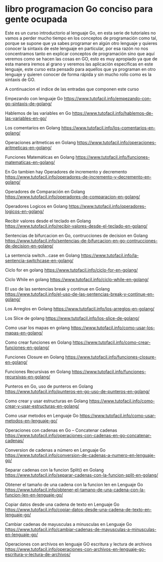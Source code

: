 # libro programacion Go conciso para gente ocupada

Este es un curso introductorio al lenguaje Go, en esta serie de tutoriales no vamos a perder mucho tiempo en los conceptos de programación como tal, porque se supone que ya sabes programar en algún otro lenguaje y quieres conocer la sintaxis de este lenguaje en particular, por esa razón no nos concentramos tanto en explicar conceptos de programación sino que aquí veremos como se hacen las cosas en GO, esto es muy apropiado ya que de esta manera iremos al grano y veremos las aplicación especificas en este lenguaje, este curso esta pensado para aquellos que ya programan en otro lenguaje y quieren conocer de forma rápida y sin mucho rollo como es la sintaxis de GO.

A continuacion el indice de las entradas que componen este curso

Empezando con lenguaje Go
  https://www.tutofacil.info/empezando-con-go-sintaxis-de-golang/

Hablemos de las variables en Go
  https://www.tutofacil.info/hablemos-de-las-variables-en-go/

Los comentarios en Golang
  https://www.tutofacil.info/los-comentarios-en-golang/

Operaciones aritmeticas en Golang
  https://www.tutofacil.info/operaciones-aritmeticas-en-golang/

Funciones Matemáticas en Golang
  https://www.tutofacil.info/funciones-matematicas-en-golang/

En Go tambien hay Operadores de incremento y decremento
  https://www.tutofacil.info/operadores-de-incremento-y-decremento-en-golang/

Operadores de Comparación en Golang
  https://www.tutofacil.info/operadores-de-comparacion-en-golang/

Operadores Logicos en Golang
  https://www.tutofacil.info/operadores-logicos-en-golang/

Recibir valores desde el teclado en Golang
  https://www.tutofacil.info/recibir-valores-desde-el-teclado-en-golang/

Sentencias de bifurcacion en Go, contrucciones de decision en Golang
  https://www.tutofacil.info/sentencias-de-bifurcacion-en-go-contrucciones-de-decision-en-golang/

La sentencia switch…case en Golang
  https://www.tutofacil.info/la-sentencia-switchcase-en-golang/

Ciclo for en golang
  https://www.tutofacil.info/ciclo-for-en-golang/

Ciclo While en golang
  https://www.tutofacil.info/ciclo-while-en-golang/

El uso de las sentencias break y continue en Golang
  https://www.tutofacil.info/el-uso-de-las-sentencias-break-y-continue-en-golang/

Los Arreglos en Golang
  https://www.tutofacil.info/los-arreglos-en-golang/

Los Slice de golang
  https://www.tutofacil.info/los-slice-de-golang/

Como usar los mapas en golang
  https://www.tutofacil.info/como-usar-los-mapas-en-golang/

Como crear funciones en Golang
  https://www.tutofacil.info/como-crear-funciones-en-golang/

Funciones Closure en Golang
  https://www.tutofacil.info/funciones-closure-en-golang/

Funciones Recursivas en Golang
  https://www.tutofacil.info/funciones-recursivas-en-golang/

Punteros en Go, uso de punteros en Golang 
  https://www.tutofacil.info/punteros-en-go-uso-de-punteros-en-golang/

Como crear y usar estructuras en Golang 
  https://www.tutofacil.info/como-crear-y-usar-estructuras-en-golang/

Como usar metodos en Lenguaje Go
  https://www.tutofacil.info/como-usar-metodos-en-lenguaje-go/

Operaciones con cadenas en Go – Concatenar cadenas
  https://www.tutofacil.info/operaciones-con-cadenas-en-go-concatenar-cadenas/

Conversion de cadenas a número en Lenguaje Go
  https://www.tutofacil.info/conversion-de-cadenas-a-numero-en-lenguaje-go/

Separar cadenas con la funcion Split() en Golang
  https://www.tutofacil.info/separar-cadenas-con-la-funcion-split-en-golang/

Obtener el tamaño de una cadena con la funcion len en Lenguaje Go
  https://www.tutofacil.info/obtener-el-tamano-de-una-cadena-con-la-funcion-len-en-lenguaje-go/

Copiar datos desde una cadena de texto en Lenguaje Go 
  https://www.tutofacil.info/copiar-datos-desde-una-cadena-de-texto-en-lenguaje-go/

Cambiar cadenas de mayusculas a minusculas en Lenguaje Go 
  https://www.tutofacil.info/cambiar-cadenas-de-mayusculas-a-minusculas-en-lenguaje-go/

Operaciones con archivos en lenguaje GO escritura y lectura de archivos 
  https://www.tutofacil.info/operaciones-con-archivos-en-lenguaje-go-escritura-y-lectura-de-archivos/













